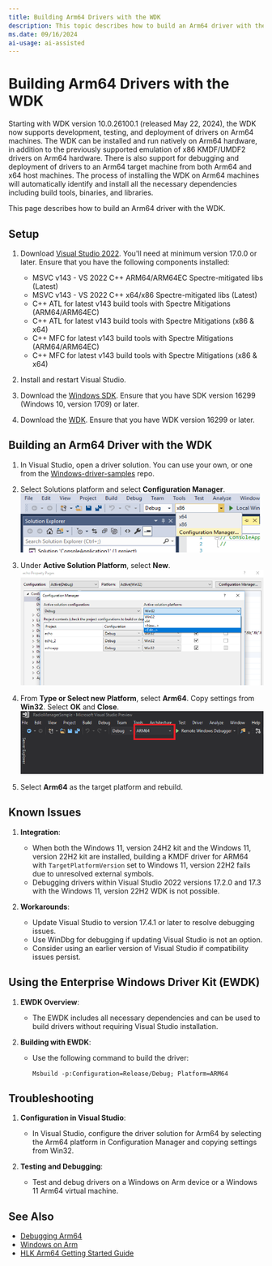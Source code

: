```yaml
---
title: Building Arm64 Drivers with the WDK
description: This topic describes how to build an Arm64 driver with the Windows Driver Kit (WDK).
ms.date: 09/16/2024
ai-usage: ai-assisted
---
```


# Building Arm64 Drivers with the WDK

Starting with WDK version 10.0.26100.1 (released May 22, 2024), the WDK now supports development, testing, and deployment of drivers on Arm64 machines.  The WDK can be installed and run natively on Arm64 hardware, in addition to the previously supported emulation of x86 KMDF/UMDF2 drivers on Arm64 hardware.  There is also support for debugging and deployment of drivers to an Arm64 target machine from both Arm64 and x64 host machines.  The process of installing the WDK on Arm64 machines will automatically identify and install all the necessary dependencies including build tools, binaries, and libraries.

This page describes how to build an Arm64 driver with the WDK.

## Setup

1. Download [Visual Studio 2022](https://visualstudio.microsoft.com/downloads/).  You'll need at minimum version 17.0.0 or later.  Ensure that you have the following components installed:

    * MSVC v143 - VS 2022 C++ ARM64/ARM64EC Spectre-mitigated libs (Latest)
    * MSVC v143 - VS 2022 C++ x64/x86 Spectre-mitigated libs (Latest)
    * C++ ATL for latest v143 build tools with Spectre Mitigations (ARM64/ARM64EC)
    * C++ ATL for latest v143 build tools with Spectre Mitigations (x86 & x64)
    * C++ MFC for latest v143 build tools with Spectre Mitigations (ARM64/ARM64EC)
    * C++ MFC for latest v143 build tools with Spectre Mitigations (x86 & x64)

1.	Install and restart Visual Studio.
1.  Download the [Windows SDK](https://developer.microsoft.com/windows/downloads/windows-sdk).  Ensure that you have SDK version 16299 (Windows 10, version 1709) or later.
1.	Download the [WDK](../download-the-wdk.md).  Ensure that you have WDK version 16299 or later.

## Building an Arm64 Driver with the WDK

1.	In Visual Studio, open a driver solution.  You can use your own, or one from the [Windows-driver-samples](https://github.com/Microsoft/Windows-driver-samples) repo.
2.	Select Solutions platform and select **Configuration Manager**.  
![Selecting configuration manager from second dropdown on top toolbar.](images/VS-config-mgr.png)
  
3.	Under **Active Solution Platform**, select **New**.  
![Selecting New under Active Solution Platform dropdown.](images/VS-active-solution-platform.png)

4.	From **Type or Select new Platform**, select **Arm64**.  Copy settings from **Win32**.  Select **OK** and **Close**.  
![Selecting Arm64 build target from toolbar-level dropdown.](images/VS-build-Arm64.png)

5.	Select **Arm64** as the target platform and rebuild.

## Known Issues

1. **Integration**:
    - When both the Windows 11, version 24H2 kit and the Windows 11, version 22H2 kit are installed, building a KMDF driver for ARM64 with `TargetPlatformVersion` set to Windows 11, version 22H2 fails due to unresolved external symbols.
    - Debugging drivers within Visual Studio 2022 versions 17.2.0 and 17.3 with the Windows 11, version 22H2 WDK is not possible.

2. **Workarounds**:
    - Update Visual Studio to version 17.4.1 or later to resolve debugging issues.
    - Use WinDbg for debugging if updating Visual Studio is not an option.
    - Consider using an earlier version of Visual Studio if compatibility issues persist.

## Using the Enterprise Windows Driver Kit (EWDK)

1. **EWDK Overview**:
    - The EWDK includes all necessary dependencies and can be used to build drivers without requiring Visual Studio installation.

2. **Building with EWDK**:
    - Use the following command to build the driver:
      ```shell
      Msbuild -p:Configuration=Release/Debug; Platform=ARM64
      ```

## Troubleshooting

1. **Configuration in Visual Studio**:
    - In Visual Studio, configure the driver solution for Arm64 by selecting the Arm64 platform in Configuration Manager and copying settings from Win32.

1. **Testing and Debugging**:
    - Test and debug drivers on a Windows on Arm device or a Windows 11 Arm64 virtual machine.

## See Also

* [Debugging Arm64](../debugger/debugging-Arm64.md)
* [Windows on Arm](/windows/uwp/porting/apps-on-arm)
* [HLK Arm64 Getting Started Guide](/windows-hardware/test/hlk/getstarted/hlk-Arm64-getting-started-guide)
